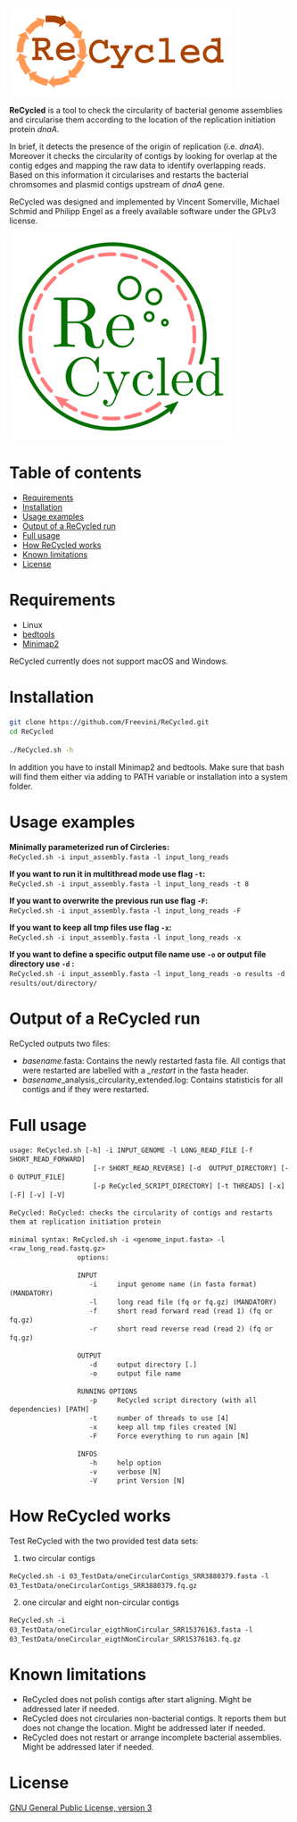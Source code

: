 <p align = "left">
<img src = "07_figures/logo_02.png" width="400">
</p>

**ReCycled** is a tool to check the circularity of bacterial genome assemblies and circularise them according to the location of the replication initiation protein *dnaA*.

In brief, it detects the presence of the origin of replication (i.e. *dnaA*). Moreover it checks the circularity of contigs by looking for overlap at the contig edges and mapping the raw data to identify overlapping reads. Based on this information it circularises and restarts the bacterial chromsomes and plasmid contigs upstream of *dnaA* gene.

ReCycled was designed and implemented by Vincent Somerville, Michael Schmid and Philipp Engel as a freely available software under the GPLv3 license.

<p align = "left">
<img src = "07_figures/logo_04.png" width="400">
</p>

# Table of contents

* [Requirements](#requirements)
* [Installation](#installation)
* [Usage examples](#usage-examples)
* [Output of a ReCycled run](#output-of-a-ReCycled-run)
* [Full usage](#full-usage)
* [ How ReCycled works](#How-ReCycled-works)
* [Known limitations](#known-limitations)
* [License](#license)


# Requirements


* Linux
* [bedtools](https://bedtools.readthedocs.io/en/latest/index.html)
* [Minimap2](https://github.com/lh3/minimap2)



ReCycled currently does not support macOS and Windows.

#  Installation

```bash
git clone https://github.com/Freevini/ReCycled.git
cd ReCycled

./ReCycled.sh -h
```

In addition you have to install Minimap2 and bedtools. Make sure that bash will find them either via adding to PATH variable or installation into a system folder.


# Usage examples

__Minimally parameterized run of Circleries:__<br>
`ReCycled.sh -i input_assembly.fasta -l input_long_reads `

__If you want to run it in multithread mode use flag `-t`:__<br>
`ReCycled.sh -i input_assembly.fasta -l input_long_reads -t 8 `

__If you want to overwrite the previous run use flag `-F`:__<br>
`ReCycled.sh -i input_assembly.fasta -l input_long_reads -F `

__If you want to keep all tmp files use flag `-x`:__<br>
`ReCycled.sh -i input_assembly.fasta -l input_long_reads -x `

__If you want to define a specific output file name use `-o` or output file directory use `-d` :__<br>
`ReCycled.sh -i input_assembly.fasta -l input_long_reads -o results -d results/out/directory/ `

# Output of a ReCycled run

ReCycled outputs two files:
* *basename*.fasta: Contains the newly restarted fasta file. All contigs that were restarted are labelled with a *_restart* in the fasta header.
* *basename*_analysis_circularity_extended.log: Contains statisticis for all contigs and if they were restarted.


# Full usage

```
usage: ReCycled.sh [-h] -i INPUT_GENOME -l LONG_READ_FILE [-f SHORT_READ_FORWARD]
                     [-r SHORT_READ_REVERSE] [-d  OUTPUT_DIRECTORY] [-O OUTPUT_FILE]
                     [-p ReCycled_SCRIPT_DIRECTORY] [-t THREADS] [-x] [-F] [-v] [-V]

ReCycled: ReCycled: checks the circularity of contigs and restarts them at replication initiation protein

minimal syntax: ReCycled.sh -i <genome_input.fasta> -l <raw_long_read.fastq.gz>
                 options:

                 INPUT
                    -i     input genome name (in fasta format) (MANDATORY)
                    -l     long read file (fq or fq.gz) (MANDATORY)
                    -f     short read forward read (read 1) (fq or fq.gz)
                    -r     short read reverse read (read 2) (fq or fq.gz)

                 OUTPUT
                    -d     output directory [.]
                    -o     output file name

                 RUNNING OPTIONS
                    -p     ReCycled script directory (with all dependencies) [PATH]
                    -t     number of threads to use [4]
                    -x     keep all tmp files created [N]
                    -F     Force everything to run again [N]

                 INFOS
                    -h     help option
                    -v     verbose [N]
                    -V     print Version [N]

```



# How ReCycled works

Test ReCycled with the two provided test data sets:

1. two circular contigs

`ReCycled.sh -i 03_TestData/oneCircularContigs_SRR3880379.fasta -l 03_TestData/oneCircularContigs_SRR3880379.fq.gz `

2. one circular and eight non-circular contigs

`ReCycled.sh -i 03_TestData/oneCircular_eigthNonCircular_SRR15376163.fasta -l 03_TestData/oneCircular_eigthNonCircular_SRR15376163.fq.gz `


# Known limitations
* ReCycled does not polish contigs after start aligning. Might be addressed later if needed.
* ReCycled does not circularies non-bacterial contigs. It reports them but does not change the location. Might be addressed later if needed.
* ReCycled does not restart or arrange incomplete bacterial assemblies. Might be addressed later if needed.



# License

[GNU General Public License, version 3](https://www.gnu.org/licenses/gpl-3.0.html)
